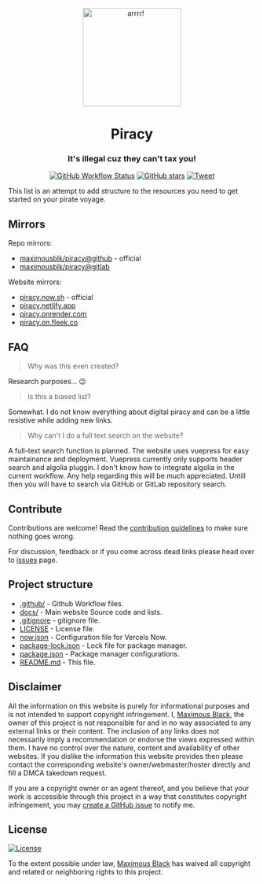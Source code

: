 <div align="center">
  <a href="https://piracy.now.sh"><img width="200" src="https://piracy.now.sh/logo.svg" alt="arrrr!"></a>
  <h1 align="center">Piracy</h1>
  <h3 align="center">It's illegal cuz they can't tax you!</h3>
</div>

<div align="center">
  <a href="https://web.archive.org/web/*/https://piracy.now.sh/"><img alt="GitHub Workflow Status" src="https://img.shields.io/github/workflow/status/maximousblk/piracy/archive?label=Internet%20Archive&logo=github%20actions&logoColor=fff&style=for-the-badge"></a>
  <a href="https://github.com/maximousblk/piracy"><img src="https://img.shields.io/github/stars/maximousblk/piracy?color=555&logo=github&style=for-the-badge" alt="GitHub stars"></a>
  <a href="https://twitter.com/intent/tweet?text=Head over to https://piracy.now.sh/ for amazing %23piracy links and resources!"><img src="https://img.shields.io/badge/-tweet%20about%20this-1da1f2?logoColor=fff&logo=twitter&labelColor=1da1f2&style=for-the-badge" alt="Tweet"></a>
</div>

This list is an attempt to add structure to the resources you need to get started on your pirate voyage.

## Mirrors

Repo mirrors:

- [maximousblk/piracy@github](https://github.com/maximousblk/piracy) - official
- [maximousblk/piracy@gitlab](https://gitlab.com/maximousblk/piracy)

Website mirrors:

- [piracy.now.sh](https://piracy.now.sh/) - official
- [piracy.netlify.app](https://piracy.netlify.app/)
- [piracy.onrender.com](https://piracy.onrender.com/)
- [piracy.on.fleek.co](https://piracy.on.fleek.co/)

## FAQ

> Why was this even created?

Research purposes... :wink:

> Is this a biased list?

Somewhat. I do not know everything about digital piracy and can be a little resistive while adding new links.

> Why can't I do a full text search on the website?

A full-text search function is planned.
The website uses vuepress for easy maintainance and deployment.
Vuepress currently only supports header search and algolia pluggin.
I don't know how to integrate algolia in the current workflow.
Any help regarding this will be much appreciated.
Untill then you will have to search via GitHub or GitLab repository search.

## Contribute

Contributions are welcome! Read the [contribution guidelines](contributing.md) to make sure nothing goes wrong.

For discussion, feedback or if you come across dead links please head over to [issues](https://github.com/maximousblk/piracy/issues/) page.

## Project structure

- [.github/](.github/) - Github Workflow files.
- [docs/](docs/) - Main website Source code and lists.
- [.gitignore](.gitignore) - gitignore file.
- [LICENSE](LICENSE) - License file.
- [now.json](docs/now.json) - Configuration file for Vercels Now.
- [package-lock.json](docs/package-lock.json) - Lock file for package manager.
- [package.json](docs/package.json) - Package manager configurations.
- [README.md](README.md) - This file.

## Disclaimer

All the information on this website is purely for informational purposes and is not intended to support copyright infringement. I, [Maximous Black](https://maximousblk.github.io/), the owner of this project is not responsible for and in no way associated to any external links or their content. The inclusion of any links does not necessarily imply a recommendation or endorse the views expressed within them. I have no control over the nature, content and availability of other websites. If you dislike the information this website provides then please contact the corresponding website's owner/webmaster/hoster directly and fill a DMCA takedown request.

If you are a copyright owner or an agent thereof, and you believe that your work is accessible through this project in a way that constitutes copyright infringement, you may [create a GitHub issue](https://github.com/maximousblk/piracy/issues/new) to notify me.

## License

[![License](https://img.shields.io/github/license/maximousblk/piracy?style=for-the-badge)](LICENSE)

To the extent possible under law, [Maximous Black](https://maximousblk.github.io/) has waived all copyright and related or neighboring rights to this project.
